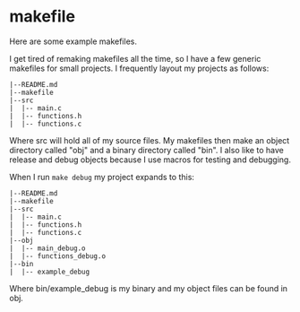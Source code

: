 makefile
========

Here are some example makefiles.

I get tired of remaking makefiles all the time, so I have a few generic makefiles for small projects.
I frequently layout my projects as follows:

```
|--README.md
|--makefile
|--src
|  |-- main.c
|  |-- functions.h
|  |-- functions.c
```
Where src will hold all of my source files. My makefiles then make an object directory called "obj" and a binary directory called "bin". I also like to have release and debug objects because I use macros for testing and debugging.

When I run ```make debug``` my project expands to this:
```
|--README.md
|--makefile
|--src
|  |-- main.c
|  |-- functions.h
|  |-- functions.c
|--obj
|  |-- main_debug.o
|  |-- functions_debug.o
|--bin
|  |-- example_debug
```

Where bin/example_debug is my binary and my object files can be found in obj.
